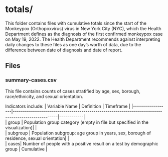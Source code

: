 # totals/ 

This folder contains files with cumulative totals since the start of the Monkeypox (Orthopoxvirus) virus in New York City (NYC), which the Health Department defines as the diagnosis of the first confirmed monkeypox case on May 19, 2022. The Health Department recommends against interpreting daily changes to these files as one day’s worth of data, due to the difference between date of diagnosis and date of report.


## Files 

### summary-cases.csv

This file contains counts of cases stratified by age, sex, borough, race/ethnicity, and sexual orientation.


Indicators include: 
| Variable Name | Definition | Timeframe | 
|------------------|----------------------------------------------------------------------------------------------------|------------|  
| group | Population group category (empty in file but specified in the visualization)| |     
| subgroup | Population subgroup: age group in years, sex, borough of residence, sexual orientation| |     
| cases| Number of people with a positive result on a test by demographic group | Cumulative |      
